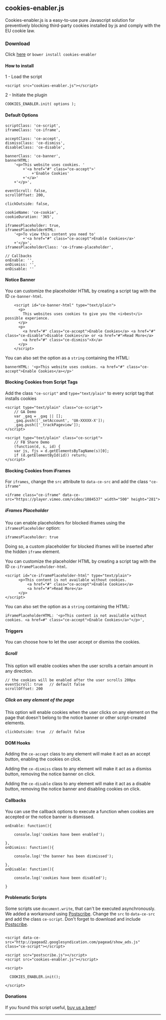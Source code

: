 
cookies-enabler.js
----------------------

Cookies-enabler.js is a easy-to-use pure Javascript solution for preventively blocking third-party cookies installed by js and comply with the EU cookie law.

### Download
Click [here] or ```bower install cookies-enabler```

####  How to install

 1 - Load the script

```
<script src="cookies-enabler.js"></script>
```

2 - Initiate the plugin

```
COOKIES_ENABLER.init( options );
```


####  Default Options

```
scriptClass: 'ce-script',
iframeClass: 'ce-iframe',

acceptClass: 'ce-accept',
dismissClass: 'ce-dismiss',
disableClass: 'ce-disable',

bannerClass: 'ce-banner',
bannerHTML:
    '<p>This website uses cookies. '
        +'<a href="#" class="ce-accept">'
            +'Enable Cookies'
        +'</a>'
    +'</p>',

eventScroll: false,
scrollOffset: 200,

clickOutside: false,

cookieName: 'ce-cookie',
cookieDuration: '365',

iframesPlaceholder: true,
iframesPlaceholderHTML:
    '<p>To view this content you need to'
        +'<a href="#" class="ce-accept">Enable Cookies</a>'
    +'</p>',
iframesPlaceholderClass: 'ce-iframe-placeholder',

// Callbacks
onEnable: '',
onDismiss: '',
onDisable: ''
```
#### Notice Banner

You can customize the placeholder HTML by creating a script tag with the ID ```ce-banner-html```.

```
    <script id="ce-banner-html" type="text/plain">
      <p>
        This websites uses cookies to give you the <i>best</i> possible experience.
      </p>
      <p>
        <a href="#" class="ce-accept">Enable Cookies</a> <a href="#" class="ce-disable">Disable Cookies</a> or <a href="#">Read More</a>
        <a href="#" class="ce-dismiss">X</a>
      </p>
    </script>
```

 You can also set the option  as a  ```string``` containing the HTML:

```
bannerHTML: '<p>This website uses cookies. <a href="#" class="ce-accept">Enable Cookies</a></p>'
```

#### Blocking Cookies from Script Tags

Add the class ```"ce-script"``` and ```type="text/plain"``` to every script tag that installs cookies

```
<script type="text/plain" class="ce-script">
    // GA Demo
    var _gaq = _gaq || [];
    _gaq.push(['_setAccount', 'UA-XXXXX-X']);
    _gaq.push(['_trackPageview']);
</script>

<script type="text/plain" class="ce-script">
    // FB Share Demo
    (function(d, s, id) {
    var js, fjs = d.getElementsByTagName(s)[0];
    if (d.getElementById(id)) return;
</script>
```

#### Blocking Cookies from iFrames

For ```iframes```, change the ```src``` attribute to ```data-ce-src``` and add the class ```"ce-iframe"```
```
<iframe class="ce-iframe" data-ce-src="https://player.vimeo.com/video/1084537" width="500" height="281">
```

##### iFrames Placeholder

You can enable placeholders for blocked iframes using the ```iframesPlaceholder``` option:

```
iframesPlaceholder: true
```

Doing so, a custom placeholder for blocked iframes will be inserted after the hidden ```iframe``` element.

You can customize the placeholder HTML by creating a script tag with the ID ```ce-iframePlaceholder-html```.

```
<script id="ce-iframePlaceholder-html" type="text/plain">
      <p>This content is not available without cookies.
          <a href="#" class="ce-accept">Enable Cookies</a>
          <a href="#">Read More</a>
      </p>
</script>
```

 You can also set the option  as a  ```string``` containing the HTML:

```
iFramePlaceholderHTML: '<p>This content is not available without cookies. <a href=#" class="ce-accept">Enable Cookies</a>"</p>',
```

#### Triggers

You can choose how to let the user accept or dismiss the cookies.

##### Scroll

This option will enable cookies when the user scrolls a certain amount in any direction.

```
// the cookies will be enabled after the user scrolls 200px
eventScroll: true   // default false
scrollOffset: 200
```

##### Click on any element of the page

This option will enable cookies when the user clicks on any element on the page that doesn't belong to the notice banner or other script-created elements.

```
clickOutside: true  // default false
```

#### DOM Hooks

Adding the ```ce-accept``` class to any element will make it act as an accept button, enabling the cookies on click.

Adding the ```ce-dismiss``` class to any element will make it act as a dismiss button, removing the notice banner on click.

Adding the ```ce-disable``` class to any element will make it act as a disable button, removing the notice banner and disabling cookies on click.

#### Callbacks

You can use the callback options to execute a function when cookies are accepted or the notice banner is dismissed.

```
onEnable: function(){

    console.log('cookies have been enabled');

},
onDismiss: function(){

    console.log('the banner has been dismissed');

},
onDisable: function(){

    console.log('cookies have been disabled');

}
```

#### Problematic Scripts

Some scripts use ```document.write```, that can't be executed asynchronously. 
We added a workaround using [Postscribe]. Change the ```src``` to ```data-ce-src``` and add the class ```ce-script```. Don't forget to download and include [Postscribe].

```

<script data-ce-src="http://pagead2.googlesyndication.com/pagead/show_ads.js" class="ce-script"></script>

<script scr="postscribe.js"></script>
<script src="cookies-enabler.js"></script>

<script>
  
  COOKIES_ENABLER.init();

</script>

```


#### Donations

If you found this script useful, [buy us a beer]!

----------

[here]:https://github.com/nicholasruggeri/cookies-enabler/archive/master.zip
[buy us a beer]:https://www.paypal.com/cgi-bin/webscr?cmd=_s-xclick&hosted_button_id=A5FJ9N7B87WLE
[Postscribe]:https://github.com/krux/postscribe
